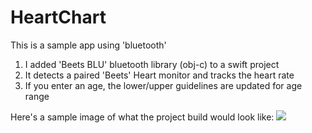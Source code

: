 # HeartChart
This is a sample app using 'bluetooth'
<ol>
<li>I added 'Beets BLU' bluetooth library (obj-c) to a swift project
<li>It detects a paired 'Beets' Heart monitor and tracks the heart rate
<li>If you enter an age, the lower/upper guidelines are updated for age range
</ol>
Here's a sample image of what the project build would look like:

<img src="https://cloud.githubusercontent.com/assets/4017309/23312170/981b18de-fa6d-11e6-863f-119a78c579a5.png">

